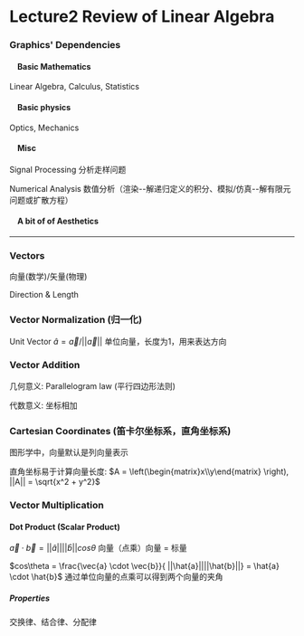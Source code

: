 # Lecture2 Review of Linear Algebra

### Graphics' Dependencies

#### &emsp;Basic Mathematics

Linear Algebra, Calculus, Statistics

#### &emsp;Basic physics

Optics, Mechanics

#### &emsp;Misc

Signal Processing  分析走样问题

Numerical Analysis  数值分析（渲染--解递归定义的积分、模拟/仿真--解有限元问题或扩散方程）

#### &emsp;A bit of of Aesthetics

------

### Vectors

向量(数学)/矢量(物理)

Direction  &  Length

### Vector Normalization (归一化)

Unit Vector $\hat{a} = \vec{a} / ||\vec{a}||$   单位向量，长度为1，用来表达方向

### Vector Addition

几何意义: Parallelogram law (平行四边形法则)

代数意义: 坐标相加

### Cartesian Coordinates (笛卡尔坐标系，直角坐标系)

图形学中，向量默认是列向量表示 

直角坐标易于计算向量长度: $A = \left(\begin{matrix}x\\y\end{matrix} \right), ||A|| = \sqrt{x^2 + y^2}$

### Vector Multiplication

#### Dot Product (Scalar Product)

$\vec{a} \cdot \vec{b} = ||\hat{a}||||\hat{b}||cos\theta$    向量（点乘）向量 = 标量

$cos\theta = \frac{\vec{a} \cdot \vec{b}}{ ||\hat{a}||||\hat{b}||} = \hat{a} \cdot \hat{b}$    通过单位向量的点乘可以得到两个向量的夹角

##### Properties

交换律、结合律、分配律


